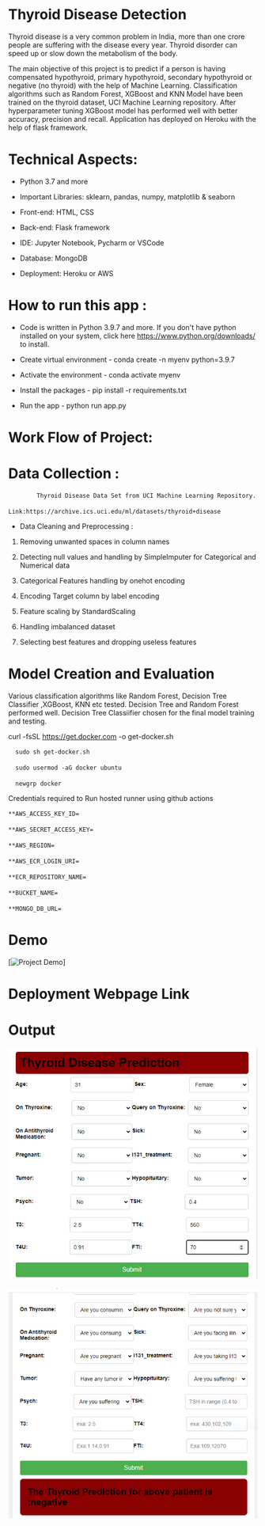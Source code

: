# Thyroid Disease Detection

Thyroid disease is a very common problem in India, more than one crore people are suffering with the disease every year. Thyroid disorder can speed up or slow down the metabolism of the body.

The main objective of this project is to predict if a person is having compensated hypothyroid, primary hypothyroid, secondary hypothyroid or negative (no thyroid) with the help of Machine Learning. Classification algorithms such as Random Forest, XGBoost and KNN Model have been trained on the thyroid dataset, UCI Machine Learning repository. After hyperparameter tuning XGBoost model has performed well with better accuracy, precision and recall. Application has deployed on Heroku with the help of flask framework.
 


# Technical Aspects: 

*  Python 3.7 and more

*  Important Libraries: sklearn, pandas, numpy, matplotlib & seaborn

*  Front-end: HTML, CSS

*  Back-end: Flask framework

*  IDE: Jupyter Notebook, Pycharm or  VSCode

*  Database: MongoDB

*  Deployment: Heroku or  AWS

# How to run this app :

* Code is written in Python 3.9.7 and more. If you don't have python installed on your system, click here https://www.python.org/downloads/ to install. 

*  Create virtual environment - conda create -n myenv python=3.9.7
      
*  Activate the environment - conda activate myenv

*  Install the packages - pip install -r requirements.txt
      
*  Run the app - python run app.py

# Work Flow of Project:

# Data Collection :
            Thyroid Disease Data Set from UCI Machine Learning Repository.
                  Link:https://archive.ics.uci.edu/ml/datasets/thyroid+disease

*  Data Cleaning and Preprocessing :

1. Removing unwanted spaces in column names 

2. Detecting null values and handling by SimpleImputer for Categorical and Numerical data 

3. Categorical Features handling by onehot encoding

4. Encoding Target column by label encoding 

5. Feature scaling by StandardScaling 

6. Handling imbalanced dataset 

7. Selecting best features and dropping useless features 


# Model Creation and Evaluation
Various classification algorithms like Random Forest, Decision Tree Classifier ,XGBoost, KNN etc tested.
Decision Tree and Random Forest  performed well. Decision Tree Classiifier  chosen for the final model training and testing.

  curl -fsSL https://get.docker.com -o get-docker.sh
  
      sudo sh get-docker.sh
  
      sudo usermod -aG docker ubuntu
  
      newgrp docker



   Credentials required to Run hosted runner using github actions 
   
   
    **AWS_ACCESS_KEY_ID=
    
    **AWS_SECRET_ACCESS_KEY=
    
    **AWS_REGION=
    
    **AWS_ECR_LOGIN_URI=
    
    **ECR_REPOSITORY_NAME=
    
    **BUCKET_NAME=
    
    **MONGO_DB_URL=

# Demo 
[![Project Demo](https://drive.google.com/file/d/1cqu37oxR8wZfpl3X7gywF-9LOV15sgrx/view?usp=drive_link)]


# Deployment Webpage Link 




# Output 

![UserInput](Capture.PNG)

![Prediction](Capture2.PNG)